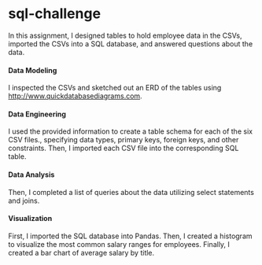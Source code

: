 # sql-challenge

In this assignment, I designed tables to hold employee data in the CSVs, imported the CSVs into a SQL database, and answered questions about the data. 

#### Data Modeling

I inspected the CSVs and sketched out an ERD of the tables using http://www.quickdatabasediagrams.com.

#### Data Engineering

I used the provided information to create a table schema for each of the six CSV files., specifying data types, primary keys, foreign keys, and other constraints. Then, I imported each CSV file into the corresponding SQL table. 

#### Data Analysis

Then, I completed a list of queries about the data utilizing select statements and joins. 

#### Visualization

First, I imported the SQL database into Pandas. Then, I created a histogram to visualize the most common salary ranges for employees. Finally, I created a bar chart of average salary by title. 
